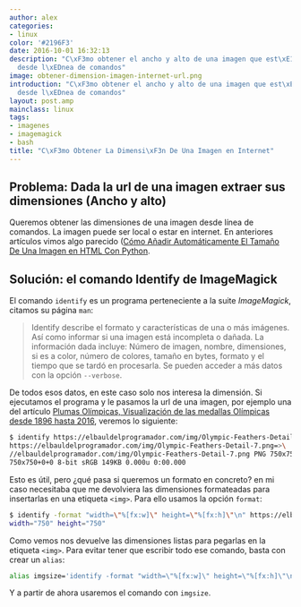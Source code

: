 ```yaml
---
author: alex
categories:
- linux
color: '#2196F3'
date: 2016-10-01 16:32:13
description: "C\xF3mo obtener el ancho y alto de una imagen que est\xE1 en internet
  desde l\xEDnea de comandos"
image: obtener-dimension-imagen-internet-url.png
introduction: "C\xF3mo obtener el ancho y alto de una imagen que est\xE1 en internet
  desde l\xEDnea de comandos"
layout: post.amp
mainclass: linux
tags:
- imagenes
- imagemagick
- bash
title: "C\xF3mo Obtener La Dimensi\xF3n De Una Imagen en Internet"
---
```


## Problema: Dada la url de una imagen extraer sus dimensiones (Ancho y alto)

Queremos obtener las dimensiones de una imagen desde línea de comandos. La imagen puede ser local o estar en internet.  En anteriores artículos vimos algo parecido ([Cómo Añadir Automáticamente El Tamaño De Una Imagen en HTML Con Python](https://elbauldelprogramador.com/como-anadir-automaticamente-el-tamao-de-una-imagen-en-html-con-python/ "Cómo Añadir Automáticamente El Tamaño De Una Imagen en HTML Con Python").

<!--more--><!--ad-->

## Solución: el comando Identify de ImageMagick

El comando `identify` es un programa perteneciente a la suite _ImageMagick_, citamos su página `man`:

> Identify describe el formato y características de una o más imágenes. Así como informar si una imagen está incompleta o dañada. La información dada incluye: Número de imagen, nombre, dimensiones, si es a color, número de colores, tamaño en bytes, formato y el tiempo que se tardó en procesarla. Se pueden acceder a más datos con la opción `--verbose`.

De todos esos datos, en este caso solo nos interesa la dimensión. Si ejecutamos el programa y le pasamos la url de una imagen, por ejemplo una del artículo [Plumas Olímpicas, Visualización de las medallas Olímpicas desde 1896 hasta 2016](https://elbauldelprogramador.com/las-medallas-de-oro-en-las-olimpiadas-desde-1896-visualizadas/ "Plumas Olímpicas, Visualización de las medallas Olímpicas desde 1896 hasta 2016"), veremos lo siguiente:

```bash
$ identify https://elbauldelprogramador.com/img/Olympic-Feathers-Detail-7.png
https://elbauldelprogramador.com/img/Olympic-Feathers-Detail-7.png=>\
//elbauldelprogramador.com/img/Olympic-Feathers-Detail-7.png PNG 750x750\
750x750+0+0 8-bit sRGB 149KB 0.000u 0:00.000
```

Esto es útil, pero ¿qué pasa si queremos un formato en concreto? en mi caso necesitaba que me devolviera las dimensiones formateadas para insertarlas en una etiqueta `<img>`. Para ello usamos la opción `format`:

```bash
$ identify -format "width=\"%[fx:w]\" height=\"%[fx:h]\"\n" https://elbauldelprogramador.com/img/Olympic-Feathers-Detail-7.png
width="750" height="750"
```

Como vemos nos devuelve las dimensiones listas para pegarlas en la etiqueta `<img>`. Para evitar tener que escribir todo ese comando, basta con crear un `alias`:

```bash
alias imgsize='identify -format "width=\"%[fx:w]\" height=\"%[fx:h]\"\n"'
```

Y a partir de ahora usaremos el comando con `imgsize`.
